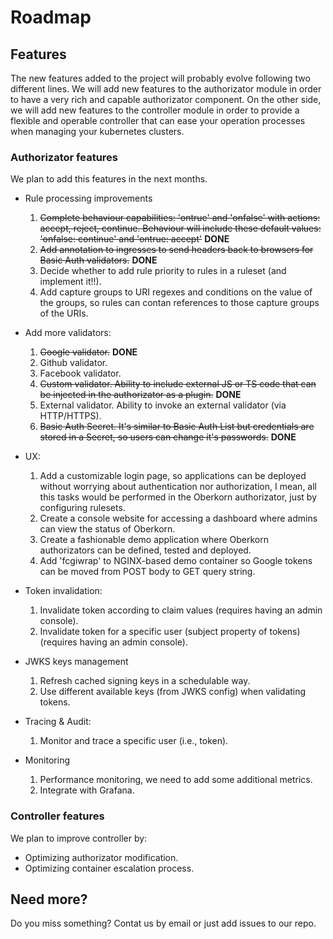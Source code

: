 # Roadmap

## Features
The new features added to the project will probably evolve following two different lines. We will add new features to the authorizator module in order to have a very rich and capable authorizator component. On the other side, we will add new features to the controller module in order to provide a flexible and operable controller that can ease your operation processes when managing your kubernetes clusters. 

### Authorizator features
We plan to add this features in the next months.

  - Rule processing improvements
      1. ~~Complete behaviour capabilities: 'ontrue' and 'onfalse' with actions: accept, reject, continue. Behaviour will include these default values: 'onfalse: continue' and 'ontrue: accept'~~ **DONE**
      1. ~~Add annotation to ingresses to send headers back to browsers for Basic Auth validators.~~ **DONE**
      2. Decide whether to add rule priority to rules in a ruleset (and implement it!!).
      3. Add capture groups to URI regexes and conditions on the value of the groups, so rules can contan references to those capture groups of the URIs.

  - Add more validators:
      1. ~~Google validator.~~ **DONE**
      2. Github validator.
      3. Facebook validator.
      4. ~~Custom validator. Ability to include external JS or TS code that can be injected in the authorizator as a plugin.~~ **DONE**
      5. External validator. Ability to invoke an external validator (via HTTP/HTTPS).
      6. ~~Basic Auth Secret. It's similar to Basic Auth List but credentials are stored in a Secret, so users can change it's passwords.~~ **DONE**

  - UX:
      1. Add a customizable login page, so applications can be deployed without worrying about authentication nor authorization, I mean, all this tasks would be performed in the Oberkorn authorizator, just by configuring rulesets.
      2. Create a console website for accessing a dashboard where admins can view the status of Oberkorn.
      3. Create a fashionable demo application where Oberkorn authorizators can be defined, tested and deployed.
      4. Add 'fcgiwrap' to NGINX-based demo container so Google tokens can be moved from POST body to GET query string.

  - Token invalidation:
      1. Invalidate token according to claim values (requires having an admin console).
      2. Invalidate token for a specific user (subject property of tokens) (requires having an admin console).

  - JWKS keys management
      1. Refresh cached signing keys in a schedulable way.
      2. Use different available keys (from JWKS config) when validating tokens.

  - Tracing & Audit:
      1. Monitor and trace a specific user (i.e., token).
      
  - Monitoring
      1. Performance monitoring, we need to add some additional metrics.
      2. Integrate with Grafana.

### Controller features
We plan to improve controller by:

  - Optimizing authorizator modification.
  - Optimizing container escalation process.

## Need more?
Do you miss something? Contat us by email or just add issues to our repo.

